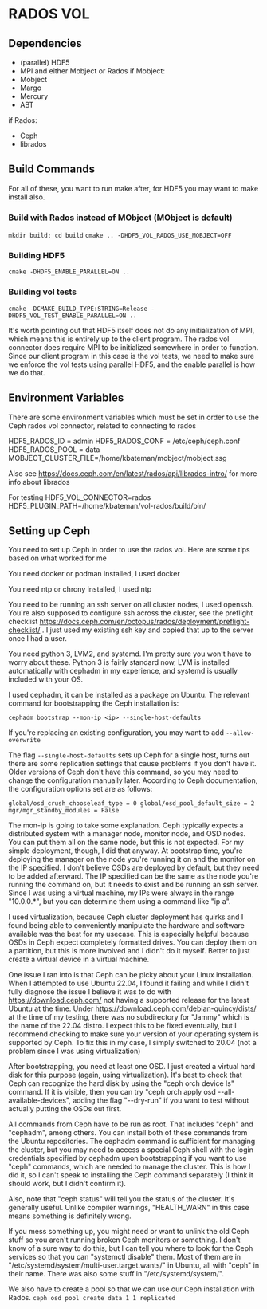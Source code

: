 # RADOS VOL

## Dependencies
- (parallel) HDF5
- MPI
and
either Mobject or Rados
if Mobject:
- Mobject
- Margo
- Mercury
- ABT

if Rados:
- Ceph
- librados

## Build Commands
For all of these, you want to run make after, for HDF5 you may want to make install also.

### Build with Rados instead of MObject (MObject is default)
`mkdir build; cd build`
`cmake .. -DHDF5_VOL_RADOS_USE_MOBJECT=OFF`

### Building HDF5
`cmake -DHDF5_ENABLE_PARALLEL=ON ..`

### Building vol tests
`cmake -DCMAKE_BUILD_TYPE:STRING=Release -DHDF5_VOL_TEST_ENABLE_PARALLEL=ON ..`

It's worth pointing out that HDF5 itself does not do any initialization of MPI, which means this is entirely up to the client program. The rados vol connector does require MPI to be initialized somewhere in order to function. Since our client program in this case is the vol tests, we need to make sure we enforce the vol tests using parallel HDF5, and the enable parallel is how we do that.

## Environment Variables
There are some environment variables which must be set in order to use the Ceph rados vol connector, related to connecting to rados

HDF5_RADOS_ID = admin
HDF5_RADOS_CONF = /etc/ceph/ceph.conf
HDF5_RADOS_POOL = data
MOBJECT_CLUSTER_FILE=/home/kbateman/mobject/mobject.ssg

Also see https://docs.ceph.com/en/latest/rados/api/librados-intro/ for more info about librados

For testing
HDF5_VOL_CONNECTOR=rados
HDF5_PLUGIN_PATH=/home/kbateman/vol-rados/build/bin/

## Setting up Ceph

You need to set up Ceph in order to use the rados vol. Here are some tips based on what worked for me

You need docker or podman installed, I used docker

You need ntp or chrony installed, I used ntp

You need to be running an ssh server on all cluster nodes, I used openssh. You're also supposed to configure ssh across the cluster, see the preflight checklist https://docs.ceph.com/en/octopus/rados/deployment/preflight-checklist/ . I just used my existing ssh key and copied that up to the server once I had a user.

You need python 3, LVM2, and systemd. I'm pretty sure you won't have to worry about these. Python 3 is fairly standard now, LVM is installed automatically with cephadm in my experience, and systemd is usually included with your OS.

I used cephadm, it can be installed as a package on Ubuntu. The relevant command for bootstrapping the Ceph installation is:

`cephadm bootstrap --mon-ip <ip> --single-host-defaults`

If you're replacing an existing configuration, you may want to add `--allow-overwrite`

The flag `--single-host-defaults` sets up Ceph for a single host, turns out there are some replication settings that cause problems if you don't have it. Older versions of Ceph don't have this command, so you may need to change the configuration manually later. According to Ceph documentation, the configuration options set are as follows:

`global/osd_crush_chooseleaf_type = 0
global/osd_pool_default_size = 2
mgr/mgr_standby_modules = False`

The mon-ip is going to take some explanation. Ceph typically expects a distributed system with a manager node, monitor node, and OSD nodes. You can put them all on the same node, but this is not expected. For my simple deployment, though, I did that anyway. At bootstrap time, you're deploying the manager on the node you're running it on and the monitor on the IP specified. I don't believe OSDs are deployed by default, but they need to be added afterward. The IP specified can be the same as the node you're running the command on, but it needs to exist and be running an ssh server. Since I was using a virtual machine, my IPs were always in the range "10.0.0.*", but you can determine them using a command like "ip a".

I used virtualization, because Ceph cluster deployment has quirks and I found being able to conveniently manipulate the hardware and software available was the best for my usecase. This is especially helpful because OSDs in Ceph expect completely formatted drives. You can deploy them on a partition, but this is more involved and I didn't do it myself. Better to just create a virtual device in a virtual machine.

One issue I ran into is that Ceph can be picky about your Linux installation. When I attempted to use Ubuntu 22.04, I found it failing and while I didn't fully diagnose the issue I believe it was to do with https://download.ceph.com/ not having a supported release for the latest Ubuntu at the time. Under https://download.ceph.com/debian-quincy/dists/ at the time of my testing, there was no subdirectory for "Jammy" which is the name of the 22.04 distro. I expect this to be fixed eventually, but I recommend checking to make sure your version of your operating system is supported by Ceph. To fix this in my case, I simply switched to 20.04 (not a problem since I was using virtualization)

After bootstrapping, you need at least one OSD. I just created a virtual hard disk for this purpose (again, using virtualization). It's best to check that Ceph can recognize the hard disk by using the "ceph orch device ls" command. If it is visible, then you can try "ceph orch apply osd --all-available-devices", adding the flag "--dry-run" if you want to test without actually putting the OSDs out first.

All commands from Ceph have to be run as root. That includes "ceph" and "cephadm", among others. You can install both of these commands from the Ubuntu repositories. The cephadm command is sufficient for managing the cluster, but you may need to access a special Ceph shell with the login credentials specified by cephadm upon bootstrapping if you want to use "ceph" commands, which are needed to manage the cluster. This is how I did it, so I can't speak to installing the Ceph command separately (I think it should work, but I didn't confirm it).

Also, note that "ceph status" will tell you the status of the cluster. It's generally useful. Unlike compiler warnings, "HEALTH_WARN" in this case means something is definitely wrong.

If you mess something up, you might need or want to unlink the old Ceph stuff so you aren't running broken Ceph monitors or something. I don't know of a sure way to do this, but I can tell you where to look for the Ceph services so that you can "systemctl disable" them. Most of them are in "/etc/systemd/system/multi-user.target.wants/" in Ubuntu, all with "ceph" in their name. There was also some stuff in "/etc/systemd/system/".

We also have to create a pool so that we can use our Ceph installation with Rados.
`ceph osd pool create data 1 1 replicated`
